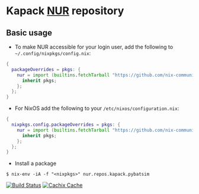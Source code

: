  # Kapack [NUR](https://github.com/nix-community/NUR) repository

Basic usage
-----------

* To make NUR accessible for your login user, add the following to `~/.config/nixpkgs/config.nix`:

```nix
{
  packageOverrides = pkgs: {
    nur = import (builtins.fetchTarball "https://github.com/nix-community/NUR/archive/master.tar.gz") {
      inherit pkgs;
    };
  };
}
```

* For NixOS add the following to your `/etc/nixos/configuration.nix`:

```nix
{
  nixpkgs.config.packageOverrides = pkgs: {
    nur = import (builtins.fetchTarball "https://github.com/nix-community/NUR/archive/master.tar.gz") {
      inherit pkgs;
    };
  };
}
```

* Install a package

```console
$ nix-env -iA -f "<nixpkgs>" nur.repos.kapack.pybatsim
```

[![Build Status](https://travis-ci.com/oar-team/nur-kapack.svg?branch=master)](https://travis-ci.com/oar-team/nur-kapack)
[![Cachix Cache](https://img.shields.io/badge/cachix-kapack-blue.svg)](https://kapack.cachix.org)

